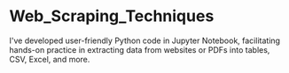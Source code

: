 # Web_Scraping_Techniques
 I've developed user-friendly Python code in Jupyter Notebook, facilitating hands-on practice in extracting data from websites or PDFs into tables, CSV, Excel, and more.
